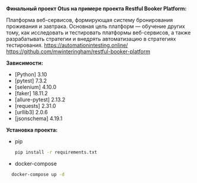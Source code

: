 
**Финальный проект Otus на примере проекта Restful Booker Platform:**

  Платформа веб-сервисов, формирующая систему бронирования проживания и завтрака. Основная цель платформ — обучение других тому, как исследовать и тестировать платформы веб-сервисов, а также разрабатывать стратегии и внедрять автоматизацию в стратегиях тестирования.
  https://automationintesting.online/
  https://github.com/mwinteringham/restful-booker-platform

**Зависимости:**
  * [Python] 3.10
  * [pytest] 7.3.2
  * [selenium] 4.10.0
  * [faker] 18.11.2
  * [allure-pytest] 2.13.2
  * [requests] 2.31.0
  * [urllib3] 2.0.6
  * [jsonschema] 4.19.1 

**Установка проекта:**

* pip 
  ```sh
  pip install -r requirements.txt
  ```
* docker-compose
```sh
  docker-compose up -d
  ```
